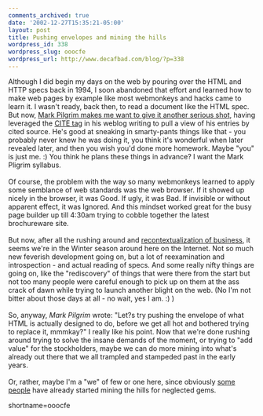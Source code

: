 ```yaml
---
comments_archived: true
date: '2002-12-27T15:35:21-05:00'
layout: post
title: Pushing envelopes and mining the hills
wordpress_id: 338
wordpress_slug: ooocfe
wordpress_url: http://www.decafbad.com/blog/?p=338
---
```

Although I did begin my days on the web by pouring over the HTML and HTTP specs back in 1994,  I soon abandoned that effort and learned how to make web pages by example like most webmonkeys and hacks came to learn it.  I wasn't ready, back then, to read a document like the HTML spec.  But now, <a href="http://diveintomark.org/archives/2002/12/27.html#pushing_the_envelope" target="_top">Mark Pilgrim makes me want to give it another serious shot</a>, having leveraged the <a href="http://www.w3.org/TR/REC-html40/struct/text.html#h-9.2.1" target="_top">CITE tag</a> in his weblog writing to pull a view of his entries by cited source.  He's good at sneaking in smarty-pants things like that - you probably never knew he was doing it, you think it's wonderful when later revealed later, and then you wish you'd done more homework.  Maybe "you" is just me.  :)  You think he plans these things in advance?  I want the Mark Pligrim syllabus.
<br /><br />
Of course, the problem with the way so many webmonkeys learned to apply some semblance of web standards was the web browser.  If it showed up nicely in the browser, it was Good.  If ugly, it was Bad.  If invisible or without apparent effect, it was Ignored.  And this mindset worked great for the busy page builder up till 4:30am trying to cobble together the latest brochureware site.
<br /><br />
But now, after all the rushing around and <a href="http://sippey.com/archives/000003.php">recontextualization of business</a>, it seems we're in the Winter season around here on the Internet.  Not so much new feverish development going on, but a lot of reexamination and introspection - and actual reading of specs.  And some really nifty things are going on, like the "rediscovery" of things that were there from the start but not too many people were careful enough to pick up on them at the ass crack of dawn while trying to launch another blight on the web.  (No I'm not bitter about those days at all - no wait, yes I am.  :) )
<br /><br />
So, anyway, <cite>Mark Pilgrim</cite> wrote:  "Let?s try pushing the envelope of what HTML is actually designed to do, before we get all hot and bothered trying to replace it, mmmkay?"  I really like his point.  Now that we're done rushing around trying to solve the insane demands of the moment, or trying to "add value" for the stockholders, maybe we can do more mining into what's already out there that we all trampled and stampeded past in the early years.
<br /><br />
Or, rather, maybe I'm a "we" of few or one here, since obviously <a href="http://diveintomark.org/" target="_top">some people</a> have already started mining the hills for neglected gems.
<!--more-->
shortname=ooocfe
